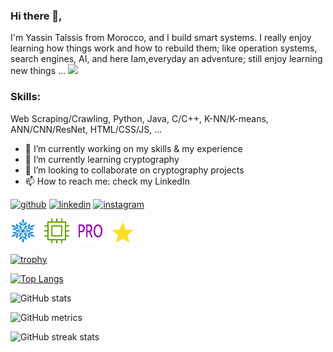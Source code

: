 ### Hi there 👋,

I'm Yassin Talssis from Morocco, and I build smart systems. I really enjoy learning how things work and how to rebuild them; like operation systems, search engines,  AI, and here Iam,everyday an adventure; still enjoy learning new things ...
![](https://camo.githubusercontent.com/992babdffd8c74a1502de375fbdf7e4d54773242/68747470733a2f2f6d656469612e67697068792e636f6d2f6d656469612f53576f536b4e36447854737a71494b4571762f67697068792e676966)

### Skills: 
Web Scraping/Crawling, Python, Java, C/C++, K-NN/K-means, ANN/CNN/ResNet, HTML/CSS/JS, ...

- 🔭 I’m currently working on my skills & my experience 
- 🌱 I’m currently learning cryptography 
- 👯 I’m looking to collaborate on  cryptography projects
- 📫 How to reach me: check my LinkedIn 


[<img src='https://cdn.jsdelivr.net/npm/simple-icons@3.0.1/icons/github.svg' alt='github' height='40'>](https://github.com/YassinTalssis)  [<img src='https://cdn.jsdelivr.net/npm/simple-icons@3.0.1/icons/linkedin.svg' alt='linkedin' height='40'>](https://www.linkedin.com/in/yassin-talssis-0aba4221b/)  [<img src='https://cdn.jsdelivr.net/npm/simple-icons@3.0.1/icons/instagram.svg' alt='instagram' height='40'>](https://www.instagram.com/@talssis/)  

<a href='https://archiveprogram.github.com/'><img src='https://raw.githubusercontent.com/acervenky/animated-github-badges/master/assets/acbadge.gif' width='40' height='40'></a> <a href='https://docs.github.com/en/developers'><img src='https://raw.githubusercontent.com/acervenky/animated-github-badges/master/assets/devbadge.gif' width='40' height='40'></a> <a href='https://github.com/pricing'><img src='https://raw.githubusercontent.com/acervenky/animated-github-badges/master/assets/pro.gif' width='40' height='40'></a> <a href='https://stars.github.com/'><img src='https://raw.githubusercontent.com/acervenky/animated-github-badges/master/assets/starbadge.gif' width='35' height='35'></a> 

[![trophy](https://github-profile-trophy.vercel.app/?username=YassinTalssis)](https://github.com/ryo-ma/github-profile-trophy)

[![Top Langs](https://github-readme-stats.vercel.app/api/top-langs/?username=YassinTalssis)](https://github.com/anuraghazra/github-readme-stats)

![GitHub stats](https://github-readme-stats.vercel.app/api?username=YassinTalssis&show_icons=true)  
 
![GitHub metrics](https://metrics.lecoq.io/YassinTalssis)  

![GitHub streak stats](https://github-readme-streak-stats.herokuapp.com/?user=YassinTalssis)  

